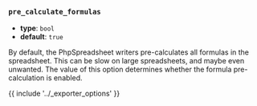 ### `pre_calculate_formulas`

- **type**: `bool` 
- **default**: `true`

By default, the PhpSpreadsheet writers pre-calculates all formulas in the spreadsheet.
This can be slow on large spreadsheets, and maybe even unwanted.
The value of this option determines whether the formula pre-calculation is enabled.

{{ include '../_exporter_options' }}
